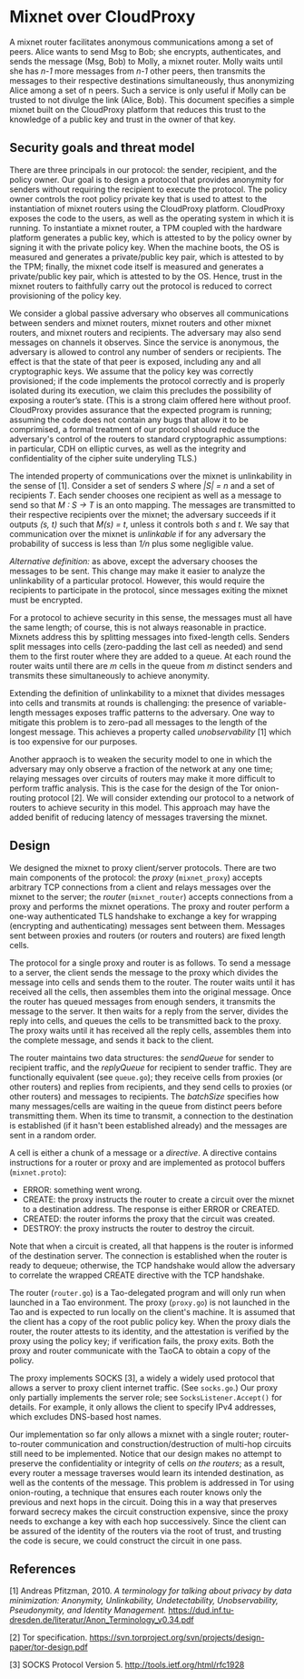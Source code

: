 Mixnet over CloudProxy
======================

A mixnet router facilitates anonymous communications among a set of peers.
Alice wants to send Msg to Bob; she encrypts, authenticates, and sends the
message (Msg, Bob) to Molly, a mixnet router. Molly waits until she has _n-1_
more messages from _n-1_ other peers, then transmits the messages to their
respective destinations simultaneously, thus anonymizing Alice among a set of n
peers. Such a service is only useful if Molly can be trusted to not divulge the
link (Alice, Bob). This document specifies a simple mixnet built on the
CloudProxy platform that reduces this trust to the knowledge of a public key
and trust in the owner of that key.

Security goals and threat model
-------------------------------
There are three principals in our protocol: the sender, recipient, and the
policy owner. Our goal is to design a protocol that provides anonymity for
senders without requiring the recipient to execute the protocol. The policy
owner controls the root policy private key that is used to attest to the
instantiation of mixnet routers using the CloudProxy platform. CloudProxy
exposes the code to the users, as well as the operating system in which it is
running. To instantiate a mixnet router, a TPM coupled with the hardware
platform generates a public key, which is attested to by the policy owner by
signing it with the private policy key. When the machine boots, the OS is
measured and generates a private/public key pair, which is attested to by the
TPM; finally, the mixnet code itself is measured and generates a private/public
key pair, which is attested to by the OS. Hence, trust in the mixnet
routers to faithfully carry out the protocol is reduced to correct
provisioning of the policy key.

We consider a global passive adversary who observes all communications between
senders and mixnet routers, mixnet routers and other mixnet routers, and mixnet
routers and recipients. The adversary may also send messages on channels it
observes. Since the service is anonymous, the adversary is allowed to control
any number of senders or recipients. The effect is that the state of that peer
is exposed, including any and all cryptographic keys. We assume that the policy
key was correctly provisioned; if the code implements the protocol correctly and
is properly isolated during its execution, we claim this precludes the
possibility of exposing a router’s state. (This is a strong claim offered here
without proof. CloudProxy provides assurance that the expected program is
running; assuming the code does not contain any bugs that allow it to be
comprimised, a formal treatment of our protocol should reduce the adversary's
control of the routers to standard cryptographic assumptions: in particular,
CDH on elliptic curves, as well as the integrity and confidentiality of the
cipher suite underyling TLS.)

The intended property of communications over the mixnet is unlinkability in the
sense of [1]. Consider a set of senders _S_ where _|S| = n_ and a set of
recipients _T_. Each sender chooses one recipient as well as a message to send
so that _M : S → T_ is an onto mapping. The messages are transmitted to their
respective recipients over the mixnet; the adversary succeeds if it outputs
_(s, t)_ such that _M(s) = t_, unless it controls both _s_ and _t_. We say that
communication over the mixnet is _unlinkable_ if for any adversary the
probability of success is less than _1/n_ plus some negligible value.

_Alternative definition:_ as above, except the adversary chooses the messages to
be sent. This change may make it easier to analyze the unlinkability of a
particular protocol. However, this would require the recipients to participate
in the protocol, since messages exiting the mixnet must be encrypted.

For a protocol to achieve security in this sense, the messages must all have the
same length; of course, this is not always reasonable in practice. Mixnets
address this by splitting messages into fixed-length cells. Senders split
messages into cells (zero-padding the last cell as needed) and send them to the
first router where they are added to a queue. At each round the router waits
until there are _m_ cells in the queue from _m_ distinct senders and transmits
these simultaneously to achieve anonymity.

Extending the definition of unlinkability to a mixnet that divides messages into
cells and transmits at rounds is challenging: the presence of
variable-length messages exposes traffic patterns to the adversary. One way to
mitigate this problem is to zero-pad all messages to the length of the longest
message. This achieves a property called _unobservability_ [1] which is too
expensive for our purposes.

Another appraoch is to weaken the security model to one in which the adversary
may only observe a fraction of the network at any one time; relaying messages
over circuits of routers may make it more difficult to perform traffic
analysis. This is the case for the design of the Tor onion-routing protocol [2].
We will consider extending our protocol to a network of routers to achieve
security in this model. This approach may have the added benifit of reducing
latency of messages traversing the mixnet.

Design
------

We designed the mixnet to proxy client/server protocols. There are
two main components of the protocol: the _proxy_ (`mixnet_proxy`) accepts
arbitrary TCP connections from a client and relays messages over the
mixnet to the server; the _router_ (`mixnet_router`) accepts connections
from a proxy and performs the mixnet operations. The proxy and router perform
a one-way authenticated TLS handshake to exchange a key for wrapping
(encrypting and authenticating) messages sent between them. Messages sent
between proxies and routers (or routers and routers) are fixed length cells.

The protocol for a single proxy and router is as follows.
To send a message to a server, the client sends the message to the proxy
which divides the message into cells and sends them to the router. The
router waits until it has received all the cells, then assembles them into
the original message. Once the router has queued messages from enough senders, it
transmits the message to the server. It then waits for a reply from the server,
divides the reply into cells, and queues the cells to be transmitted back to
the proxy. The proxy waits until it has received all the reply cells, assembles
them into the complete message, and sends it back to the client.

The router maintains two data structures: the _sendQueue_ for sender to recipient
traffic, and the _replyQueue_ for recipient to sender traffic. They are
functionally equivalent (see `queue.go`); they receive cells from proxies (or other routers)
and replies from recipients, and they send cells to proxies (or other routers)
and messages to recipients. The _batchSize_ specifies how many messages/cells
are waiting in the queue from distinct peers before transmitting
them. When its time to transmit, a connection to the destination is established
(if it hasn't been established already) and the messages are sent in a random
order.

A cell is either a chunk of a message or a _directive_. A directive contains
instructions for a router or proxy and are implemented as protocol buffers
(`mixnet.proto`):

 * ERROR: something went wrong.
 * CREATE: the proxy instructs the router to create a circuit over the mixnet
           to a destination address. The response is either ERROR or CREATED.
 * CREATED: the router informs the proxy that the circuit was created.
 * DESTROY: the proxy instructs the router to destroy the circuit.

Note that when a circuit is created, all that happens is the router is
informed of the destination server. The connection is established when the
router is ready to dequeue; otherwise, the TCP handshake would allow the
adversary to correlate the wrapped CREATE directive with the TCP handshake.

The router (`router.go`) is a Tao-delegated program and will only run when launched in a
Tao environment. The proxy (`proxy.go`) is not launched in the Tao and is expected to run
locally on the client's machine. It is assumed that the client has a copy
of the root public policy key. When the proxy dials the router, the router
attests to its identity, and the attestation is verified by the proxy using
the policy key; if verification fails, the proxy exits. Both the proxy and
router communicate with the TaoCA to obtain a copy of the policy.

The proxy implements SOCKS [3], a widely a widely used protocol
that allows a server to proxy client internet traffic. (See `socks.go`.)
Our proxy only
partially implements the server role; see `SocksListener.Accept()`
for details. For example, it only allows the client to specify
IPv4 addresses, which excludes DNS-based host names.

Our implementation so far only allows a mixnet with a single router;
router-to-router communication and construction/destruction of multi-hop
circuits still need to be implemented. Notice that our design makes no attempt
to preserve the confidentiality or integrity of cells _on the routers_; as a
result, every router a message traverses would learn its intended destination,
as well as the contents of the message. This problem is addressed in Tor using onion-routing,
a technique that ensures each router knows only the previous and next hops in the circuit.
Doing this in a way that preserves forward secrecy makes the circuit
construction expensive, since the proxy needs to exchange a key with each hop
successively. Since the client can be assured of the identity of the routers
via the root of trust, and trusting the code is secure, we could construct the
circuit in one pass.

References
----------

[1] Andreas Pfitzman, 2010. _A terminology for talking about privacy by data_
    _minimization: Anonymity, Unlinkability, Undetectability, Unobservability,_
	_Pseudonymity, and Identity Management._
	https://dud.inf.tu-dresden.de/literatur/Anon_Terminology_v0.34.pdf

[2] Tor specification. https://svn.torproject.org/svn/projects/design-paper/tor-design.pdf

[3] SOCKS Protocol Version 5. http://tools.ietf.org/html/rfc1928

